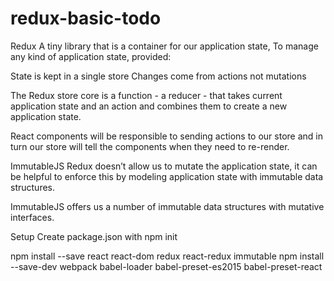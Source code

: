 # redux-basic-todo

Redux
A tiny library that is a container for our application state, To manage any kind of application state, provided:

State is kept in a single store
Changes come from actions not mutations

The Redux store core is a function - a reducer - that takes current application state and an action and combines them to create a new application state.

React components will be responsible to sending actions to our store and in turn our store will tell the components when they need to re-render.

ImmutableJS
Redux doesn’t allow us to mutate the application state, it can be helpful to enforce this by modeling application state with immutable data structures.

ImmutableJS offers us a number of immutable data structures with mutative interfaces.

Setup
Create package.json with npm init

npm install --save react react-dom redux react-redux immutable
npm install --save-dev webpack babel-loader babel-preset-es2015 babel-preset-react
